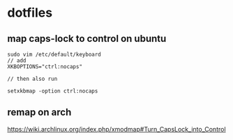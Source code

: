 # dotfiles

## map caps-lock to control on ubuntu

```
sudo vim /etc/default/keyboard
// add
XKBOPTIONS="ctrl:nocaps"

// then also run

setxkbmap -option ctrl:nocaps
```

## remap on arch
https://wiki.archlinux.org/index.php/xmodmap#Turn_CapsLock_into_Control
